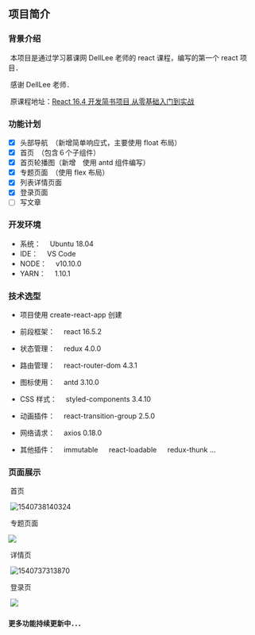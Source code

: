 ## 项目简介

### 背景介绍

​ 本项目是通过学习慕课网 DellLee 老师的 react 课程，编写的第一个 react 项目．

​ 感谢 DellLee 老师．

​ 原课程地址：[React 16.4 开发简书项目 从零基础入门到实战](https://coding.imooc.com/class/229.html)

### 功能计划

- [x] 头部导航　（新增简单响应式，主要使用 float 布局）
- [x] 首页　（包含６个子组件）
- [x] 首页轮播图（新增　使用 antd 组件编写）
- [x] 专题页面　（使用 flex 布局）
- [x] 列表详情页面
- [x] 登录页面
- [ ] 写文章

### 开发环境

- 系统：　 Ubuntu 18.04
- IDE：　 VS Code
- NODE：　 v10.10.0
- YARN：　 1.10.1

### 技术选型

- 项目使用 create-react-app 创建

- 前段框架：　 react 16.5.2
- 状态管理：　 redux 4.0.0
- 路由管理：　 react-router-dom 4.3.1
- 图标使用：　 antd 3.10.0
- CSS 样式：　 styled-components 3.4.10
- 动画插件：　 react-transition-group 2.5.0
- 网络请求：　 axios 0.18.0
- 其他插件：　 immutable 　 react-loadable 　 redux-thunk ...

### 页面展示

​ 首页

​ ![1540738140324](https://gitee.com/liufu9935/jianshu/blob/master/img-readme/Screenshot%20from%202018-10-28%2023-08-23.png)

​ 专题页面

![](https://gitee.com/liufu9935/jianshu/blob/master/img-readme/Screenshot%20from%202018-10-28%2023-08-56.png)

​ 详情页

​ ![1540737313870](https://gitee.com/liufu9935/jianshu/blob/master/img-readme/Screenshot%20from%202018-10-28%2023-09-24.png)

​ 登录页

​ ![](https://gitee.com/liufu9935/jianshu/blob/master/img-readme/Screenshot%20from%202018-10-28%2023-09-39.png)

#### 更多功能持续更新中．．．
